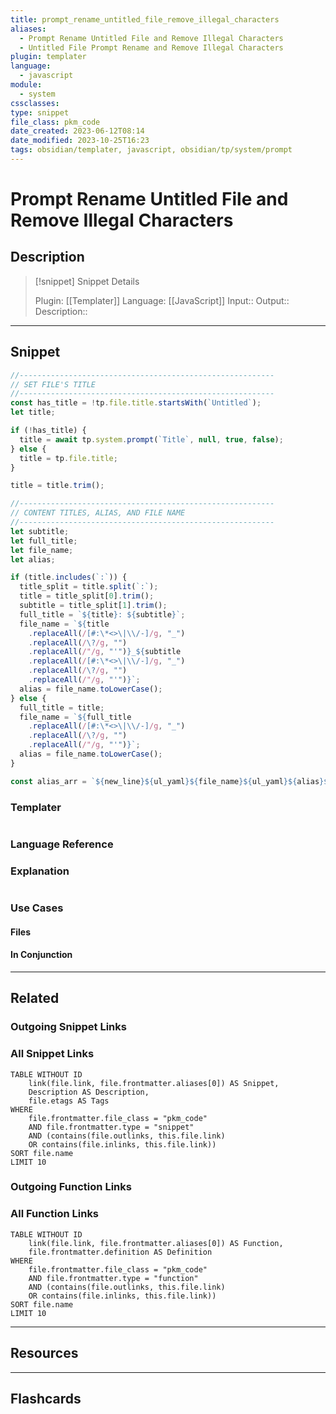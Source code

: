 ```yaml
---
title: prompt_rename_untitled_file_remove_illegal_characters
aliases:
  - Prompt Rename Untitled File and Remove Illegal Characters
  - Untitled File Prompt Rename and Remove Illegal Characters
plugin: templater
language:
  - javascript
module:
  - system
cssclasses:
type: snippet
file_class: pkm_code
date_created: 2023-06-12T08:14
date_modified: 2023-10-25T16:23
tags: obsidian/templater, javascript, obsidian/tp/system/prompt
---
```

# Prompt Rename Untitled File and Remove Illegal Characters

## Description

> [!snippet] Snippet Details
>
> Plugin: [[Templater]]
> Language: [[JavaScript]]
> Input::
> Output::
> Description::

---

## Snippet

<!-- Add the full code including explanatory comments  -->

```javascript
//---------------------------------------------------------
// SET FILE'S TITLE
//---------------------------------------------------------
const has_title = !tp.file.title.startsWith(`Untitled`);
let title;

if (!has_title) {
  title = await tp.system.prompt(`Title`, null, true, false);
} else {
  title = tp.file.title;
}

title = title.trim();

//---------------------------------------------------------
// CONTENT TITLES, ALIAS, AND FILE NAME
//---------------------------------------------------------
let subtitle;
let full_title;
let file_name;
let alias;

if (title.includes(`:`)) {
  title_split = title.split(`:`);
  title = title_split[0].trim();
  subtitle = title_split[1].trim();
  full_title = `${title}: ${subtitle}`;
  file_name = `${title
    .replaceAll(/[#:\*<>\|\\/-]/g, "_")
    .replaceAll(/\?/g, "")
    .replaceAll(/"/g, "'")}_${subtitle
    .replaceAll(/[#:\*<>\|\\/-]/g, "_")
    .replaceAll(/\?/g, "")
    .replaceAll(/"/g, "'")}`;
  alias = file_name.toLowerCase();
} else {
  full_title = title;
  file_name = `${full_title
    .replaceAll(/[#:\*<>\|\\/-]/g, "_")
    .replaceAll(/\?/g, "")
    .replaceAll(/"/g, "'")}`;
  alias = file_name.toLowerCase();
}

const alias_arr = `${new_line}${ul_yaml}${file_name}${ul_yaml}${alias}${new_line}${ul_yaml}"${full_title}"`;
```

### Templater

<!-- Add the full code excluding explanatory comments  -->

```javascript

```

### Language Reference

<!-- Recreate the code with links to files  -->

### Explanation

```javascript

```

### Use Cases

#### Files

<!-- Files containing the snippet  -->

#### In Conjunction

<!-- Snippets used together with this snippet  -->

---

## Related

### Outgoing Snippet Links

<!-- Link related snippet here -->

### All Snippet Links

<!-- Query limit 10  -->

```dataview
TABLE WITHOUT ID
	link(file.link, file.frontmatter.aliases[0]) AS Snippet,
	Description AS Description,
	file.etags AS Tags
WHERE
	file.frontmatter.file_class = "pkm_code"
	AND file.frontmatter.type = "snippet"
	AND (contains(file.outlinks, this.file.link)
	OR contains(file.inlinks, this.file.link))
SORT file.name
LIMIT 10
```

### Outgoing Function Links

<!-- Link related functions here -->

### All Function Links

<!-- Query limit 10  -->

```dataview
TABLE WITHOUT ID
	link(file.link, file.frontmatter.aliases[0]) AS Function,
	file.frontmatter.definition AS Definition
WHERE
	file.frontmatter.file_class = "pkm_code"
	AND file.frontmatter.type = "function"
	AND (contains(file.outlinks, this.file.link)
	OR contains(file.inlinks, this.file.link))
SORT file.name
LIMIT 10
```

---

## Resources

---

## Flashcards
